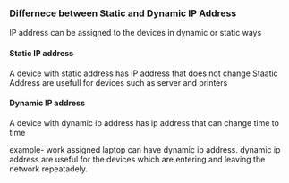 ### Differnece between Static and Dynamic IP Address

IP address can be assigned to the devices in dynamic or static ways
#### Static IP address
A device with static address  has IP address that does not change
Staatic Address are usefull for devices such as server and printers

#### Dynamic IP address
A device with dynamic ip address has ip address that can change time to time    

example- work assigned laptop can have dynamic ip address.
dynamic ip address are useful for the devices which are entering and leaving the network repeatadely.


